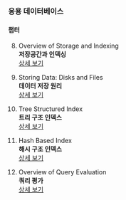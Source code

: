 ### 응용 데이터베이스
#### 챕터
8. Overview of Storage and Indexing  
**저장공간과 인덱싱**  
[상세 보기](https://github.com/Donsworkout/cs_wiki/blob/master/database_system/8_overview_of_storage_and_indexing.md)  

9. Storing Data: Disks and Files  
**데이터 저장 원리**   
[상세 보기](https://github.com/Donsworkout/cs_wiki/blob/master/database_system/9_stroring_data_disks_and_files.md)

10. Tree Structured Index  
**트리 구조 인덱스**   
[상세 보기](https://github.com/Donsworkout/cs_wiki/blob/master/database_system/10_tree_structured_index.md)  

11. Hash Based Index   
**해시 구조 인덱스**   
[상세 보기](https://github.com/Donsworkout/cs_wiki/blob/master/database_system/11_hash_based_index.md) 

12. Overview of Query Evaluation  
**쿼리 평가**  
[상세 보기](https://github.com/Donsworkout/cs_wiki/blob/master/database_system/12_overview_of_query_evaluation.md)
